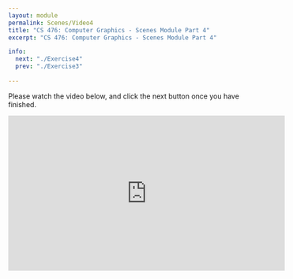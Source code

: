 ```yaml
---
layout: module
permalink: Scenes/Video4
title: "CS 476: Computer Graphics - Scenes Module Part 4"
excerpt: "CS 476: Computer Graphics - Scenes Module Part 4"

info:
  next: "./Exercise4"
  prev: "./Exercise3"
  
---
```


Please watch the video below, and click the next button once you have finished.  

<iframe width="560" height="315" src="https://www.youtube.com/embed/Cso9HsutZnc" frameborder="0" allow="accelerometer; autoplay; clipboard-write; encrypted-media; gyroscope; picture-in-picture" allowfullscreen></iframe>